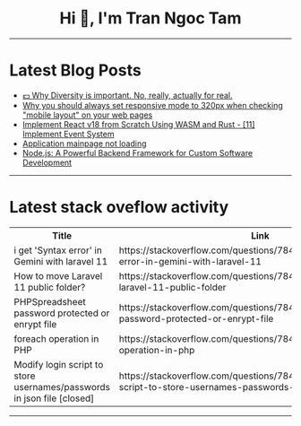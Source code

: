 <h1 align="center">Hi 👋, I'm Tran Ngoc Tam</h1>

---

# Latest Blog Posts 
<!-- BLOG-POST-LIST:START -->
- [💵 Why Diversity is important. No, really, actually for real.](https://dev.to/samuelfaure/why-diversity-is-important-no-really-actually-for-real-1b7l)
- [Why you should always set responsive mode to 320px when checking &quot;mobile layout&quot; on your web pages](https://dev.to/lebbe/why-you-should-always-set-responsive-mode-to-320px-when-checking-mobile-layout-on-your-web-pages-3gd9)
- [Implement React v18 from Scratch Using WASM and Rust - [11] Implement Event System](https://dev.to/paradeto/implement-react-v18-from-scratch-using-wasm-and-rust-11-implement-event-system-154)
- [Application mainpage not loading](https://dev.to/shivam86687/application-mainpage-not-loading-2mg6)
- [Node.js: A Powerful Backend Framework for Custom Software Development](https://dev.to/vipulgupta/nodejs-a-powerful-backend-framework-for-custom-software-development-2did)
<!-- BLOG-POST-LIST:END -->

---

# Latest stack oveflow activity
<table>
  <tr><th>Title</th><th>Link</th></tr>
  <!-- STACKOVERFLOW:START --><tr><td>i get &#39;Syntax error&#39; in Gemini with laravel 11</td><td>https://stackoverflow.com/questions/78440621/i-get-syntax-error-in-gemini-with-laravel-11</td></tr><tr><td>How to move Laravel 11 public folder?</td><td>https://stackoverflow.com/questions/78440615/how-to-move-laravel-11-public-folder</td></tr><tr><td>PHPSpreadsheet password protected or enrypt file</td><td>https://stackoverflow.com/questions/78440164/phpspreadsheet-password-protected-or-enrypt-file</td></tr><tr><td>foreach operation in PHP</td><td>https://stackoverflow.com/questions/78440131/foreach-operation-in-php</td></tr><tr><td>Modify login script to store usernames/passwords in json file [closed]</td><td>https://stackoverflow.com/questions/78439933/modify-login-script-to-store-usernames-passwords-in-json-file</td></tr><!-- STACKOVERFLOW:END -->
</table>

---


